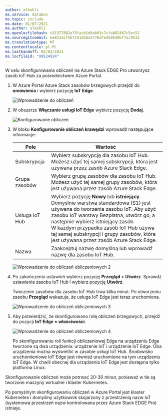 ```yaml
---
author: alkohli
ms.service: databox
ms.topic: include
ms.date: 01/07/2021
ms.author: alkohli
ms.openlocfilehash: c51577882e75facb1d8eb03c7cfab82467c5ec51
ms.sourcegitcommit: ea822acf5b7141d26a3776d7ed59630bf7ac9532
ms.translationtype: MT
ms.contentlocale: pl-PL
ms.lasthandoff: 02/03/2021
ms.locfileid: "99524924"
---
```

W celu skonfigurowania obliczeń na Azure Stack EDGE Pro utworzysz zasób IoT Hub za pośrednictwem Azure Portal.

1. W Azure Portal Azure Stack zasobów brzegowych przejdź do **omówienia** i wybierz pozycję **IoT Edge**.

   ![Wprowadzenie do obliczeń](./media/azure-stack-edge-gateway-configure-compute/configure-compute-1.png)

2. W obszarze **Włączanie usługi IoT Edge** wybierz pozycję **Dodaj**.

   ![Konfigurowanie obliczeń](./media/azure-stack-edge-gateway-configure-compute/configure-compute-2.png)

3. W bloku **Konfigurowanie obliczeń krawędzi** wprowadź następujące informacje:
   
    |Pole  |Wartość  |
    |---------|---------|
    |Subskrypcja     |Wybierz subskrypcję dla zasobu IoT Hub. Możesz użyć tej samej subskrypcji, która jest używana przez zasób Azure Stack Edge.         |
    |Grupa zasobów     |Wybierz grupę zasobów dla zasobu IoT Hub. Możesz użyć tej samej grupy zasobów, która jest używana przez zasób Azure Stack Edge.         |
    |Usługa IoT Hub     | Wybierz pozycję **Nowy** lub **istniejący**. <br> Domyślnie warstwa standardowa (S1) jest używana do tworzenia zasobu IoT. Aby użyć zasobu IoT warstwy Bezpłatna, utwórz go, a następnie wybierz istniejący zasób. <br> W każdym przypadku zasób IoT Hub używa tej samej subskrypcji i grupy zasobów, która jest używana przez zasób Azure Stack Edge.     |
    |Nazwa     |Zaakceptuj nazwę domyślną lub wprowadź nazwę dla zasobu IoT Hub.         |

   ![Wprowadzenie do obliczeń obliczeniowych 2](./media/azure-stack-edge-gateway-configure-compute/configure-compute-3.png)

4. Po zakończeniu ustawień wybierz pozycję **Przegląd + Utwórz**. Sprawdź ustawienia zasobu IoT Hub i wybierz pozycję **Utwórz**.

   Tworzenie zasobów dla zasobu IoT Hub trwa kilka minut. Po utworzeniu zasobu **Przegląd** wskazuje, że usługa IoT Edge jest teraz uruchomiona.

   ![Wprowadzenie do obliczeń obliczeniowych 3](./media/azure-stack-edge-gateway-configure-compute/configure-compute-4.png)

5. Aby potwierdzić, że skonfigurowano rolę obliczeń brzegowych, przejdź do pozycji **IoT Edge > właściwości**.

   ![Wprowadzenie do obliczeń obliczeniowych 4](./media/azure-stack-edge-gateway-configure-compute/configure-compute-5.png)

   Po skonfigurowaniu roli funkcji obliczeniowej Edge na urządzeniu Edge tworzone są dwa urządzenia: urządzenie IoT i urządzenie IoT Edge. Oba urządzenia można wyświetlić w zasobie usługi IoT Hub. Środowisko uruchomieniowe IoT Edge jest również uruchomione na tym urządzeniu IoT Edge. W chwili obecnej dla urządzenia IoT Edge jest dostępna tylko platforma Linux.

Skonfigurowanie obliczeń może potrwać 20-30 minut, ponieważ w tle są tworzone maszyny wirtualne i klaster Kubernetes.

Po pomyślnym skonfigurowaniu obliczeń w Azure Portal jest klaster Kubernetes i domyślny użytkownik skojarzony z przestrzenią nazw IoT (systemowa przestrzeń nazw kontrolowana przez Azure Stack EDGE Pro) istnieje.
